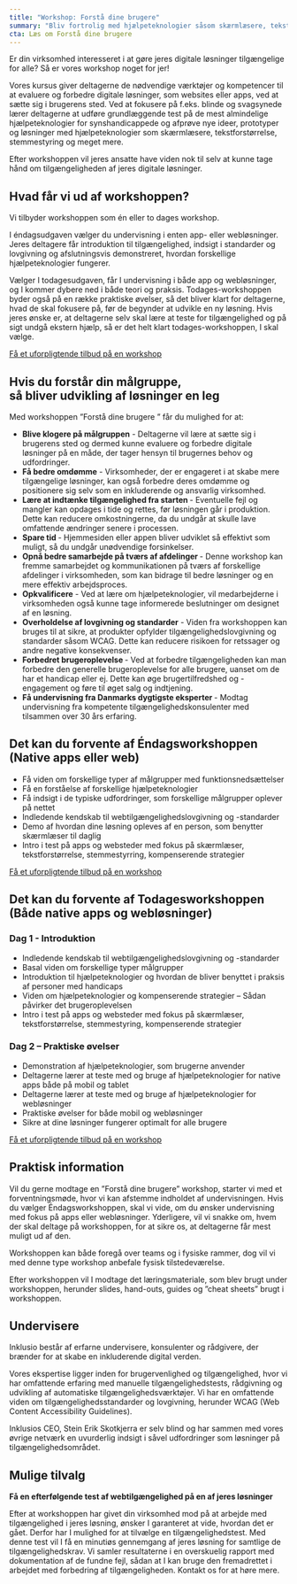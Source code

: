 ```yaml
---
title: "Workshop: Forstå dine brugere"
summary: "Bliv fortrolig med hjælpeteknologier såsom skærmlæsere, tekstforstørrelse, stemmestyring og tastaturnavigation, så du selv kan udføre grundlæggende test af løsninger på de mest almindelige hjælpeteknologier for handicappede."
cta: Læs om Forstå dine brugere
---
```


<p>Er din virksomhed interesseret i at gøre jeres digitale løsninger tilgængelige for alle? Så er vores workshop noget for jer! </p>
<p>Vores kursus giver deltagerne de nødvendige værktøjer og kompetencer til at evaluere og forbedre digitale løsninger, som websites eller apps, ved at sætte sig i brugerens sted. Ved at fokusere på f.eks. blinde og svagsynede lærer deltagerne at udføre grundlæggende test på de mest almindelige hjælpeteknologier for synshandicappede og afprøve nye ideer, prototyper og løsninger med hjælpeteknologier som skærmlæsere, tekstforstørrelse, stemmestyring og meget mere.</p>
<p>Efter workshoppen vil jeres ansatte have viden nok til selv at kunne tage hånd om tilgængeligheden af jeres digitale løsninger.</p>

## Hvad får vi ud af workshoppen? 

<p>Vi tilbyder workshoppen som én eller to dages workshop.</p> 
<p>I éndagsudgaven vælger du undervisning i enten app- eller webløsninger. Jeres deltagere får introduktion til tilgængelighed, indsigt i standarder og lovgivning og afslutningsvis demonstreret, hvordan forskellige hjælpeteknologier fungerer.</p>
<p>
Vælger I todagesudgaven, får I undervisning i både app og webløsninger, og I kommer dybere ned i både teori og praksis. Todages-workshoppen byder også på en række praktiske øvelser, så det bliver klart for deltagerne, hvad de skal fokusere på, før de begynder at udvikle en ny løsning. Hvis jeres ønske er, at deltagerne selv skal lære at teste for tilgængelighed og på sigt undgå ekstern hjælp, så er det helt klart todages-workshoppen, I skal vælge.</p>

<a href="#CTA" class="btn btn-primary">Få et uforpligtende tilbud på en workshop</a>

## Hvis du forstår din målgruppe, <br> så bliver udvikling af løsninger en leg 
<p>Med workshoppen ”Forstå dine brugere ” får du mulighed for at:</p>

* <b>Blive klogere på målgruppen</b> - Deltagerne vil lære at sætte sig i brugerens sted og dermed kunne evaluere og forbedre digitale løsninger på en måde, der tager hensyn til brugernes behov og udfordringer.
* <b>Få bedre omdømme</b> - Virksomheder, der er engageret i at skabe mere tilgængelige løsninger, kan også forbedre deres omdømme og positionere sig selv som en inkluderende og ansvarlig virksomhed.
* <b>Lære at indtænke tilgængelighed fra starten </b> - Eventuelle fejl og mangler kan opdages i tide og rettes, før løsningen går i produktion.  Dette kan reducere omkostningerne, da du undgår at skulle lave omfattende ændringer senere i processen.
* <b>Spare tid </b> - Hjemmesiden eller appen bliver udviklet så effektivt som muligt, så du undgår unødvendige forsinkelser.
* <b>Opnå bedre samarbejde på tværs af afdelinger </b> - Denne workshop kan fremme samarbejdet og kommunikationen på tværs af forskellige afdelinger i virksomheden, som kan bidrage til bedre løsninger og en mere effektiv arbejdsproces.
* <b>Opkvalificere</b> - Ved at lære om hjælpeteknologier, vil medarbejderne i virksomheden også kunne tage informerede beslutninger om designet af en løsning.
* <b>Overholdelse af lovgivning og standarder</b> - Viden fra workshoppen kan bruges til at sikre, at produkter opfylder tilgængelighedslovgivning og standarder såsom WCAG. Dette kan reducere risikoen for retssager og andre negative konsekvenser.
* <b>Forbedret brugeroplevelse </b> - Ved at forbedre tilgængeligheden kan man forbedre den generelle brugeroplevelse for alle brugere, uanset om de har et handicap eller ej. Dette kan øge brugertilfredshed og -engagement og føre til øget salg og indtjening.
* <b>Få undervisning fra Danmarks dygtigste eksperter </b> - Modtag undervisning fra kompetente tilgængelighedskonsulenter med tilsammen over 30 års erfaring.

## Det kan du forvente af Éndagsworkshoppen <br> (Native apps eller web) 
* Få viden om forskellige typer af målgrupper med funktionsnedsættelser
* Få en forståelse af forskellige hjælpeteknologier
* Få indsigt i de typiske udfordringer, som forskellige målgrupper oplever på nettet
* Indledende kendskab til webtilgængelighedslovgivning og -standarder
* Demo af hvordan dine løsning opleves af en person, som benytter skærmlæser til daglig
* Intro i test på apps og websteder med fokus på skærmlæser, tekstforstørrelse, stemmestyrring, kompenserende strategier

<a href="#CTA" class="btn btn-primary">Få et uforpligtende tilbud på en workshop</a>

## Det kan du forvente af Todagesworkshoppen <br>(Både native apps og webløsninger)
### Dag 1 - Introduktion
* Indledende kendskab til webtilgængelighedslovgivning og -standarder
* Basal viden om forskellige typer målgrupper 
* Introduktion til hjælpeteknologier og hvordan de bliver benyttet i praksis af personer med handicaps
* Viden om hjælpeteknologier og kompenserende strategier – Sådan påvirker det brugeroplevelsen
* Intro i test på apps og websteder med fokus på skærmlæser, tekstforstørrelse, stemmestyring, kompenserende strategier

### Dag 2 – Praktiske øvelser
* Demonstration af hjælpeteknologier, som brugerne anvender
* Deltagerne lærer at teste med og bruge af hjælpeteknologier for native apps både på mobil og tablet
* Deltagerne lærer at teste med og bruge af hjælpeteknologier for webløsninger
* Praktiske øvelser for både mobil og webløsninger
* Sikre at dine løsninger fungerer optimalt for alle brugere

<a href="#CTA" class="btn btn-primary">Få et uforpligtende tilbud på en workshop</a>

## Praktisk information
<p>Vil du gerne modtage en ”Forstå dine brugere” workshop, starter vi med et forventningsmøde, hvor vi kan afstemme indholdet af undervisningen. Hvis du vælger Éndagsworkshoppen, skal vi vide, om du ønsker undervisning med fokus på apps eller webløsninger. Yderligere, vil vi snakke om, hvem der skal deltage på workshoppen, for at sikre os, at deltagerne får mest muligt ud af den.</p>
<p>Workshoppen kan både foregå over teams og i fysiske rammer, dog vil vi med denne type workshop anbefale fysisk tilstedeværelse.</p>
<p>Efter workshoppen vil I modtage det læringsmateriale, som blev brugt under workshoppen, herunder slides, hand-outs, guides og ”cheat sheets” brugt i workshoppen.</p>

## Undervisere
<p>Inklusio består af erfarne undervisere, konsulenter og rådgivere, der brænder for at skabe en inkluderende digital verden.</p> 

<p>Vores ekspertise ligger inden for brugervenlighed og tilgængelighed, hvor vi har omfattende erfaring med manuelle tilgængelighedstests, rådgivning og udvikling af automatiske tilgængelighedsværktøjer. Vi har en omfattende viden om tilgængelighedsstandarder og lovgivning, herunder WCAG (Web Content Accessibility Guidelines). </p> 

<p>Inklusios CEO, Stein Erik Skotkjerra er selv blind og har sammen med vores øvrige netværk en uvurderlig indsigt i såvel udfordringer som løsninger på tilgængelighedsområdet.</p>

## Mulige tilvalg 
<p><b>Få en efterfølgende test af webtilgængelighed på en af jeres løsninger</b></p>
<p>Efter at workshoppen har givet din virksomhed mod på at arbejde med tilgængelighed i jeres løsning, ønsker I garanteret at vide, hvordan det er gået. Derfor har I mulighed for at tilvælge en tilgængelighedstest. Med denne test vil I få en minutiøs gennemgang af jeres løsning for samtlige de tilgængelighedskrav. Vi samler resultaterne i en overskuelig rapport med dokumentation af de fundne fejl, sådan at I kan bruge den fremadrettet i arbejdet med forbedring af tilgængeligheden. Kontakt os for at høre mere.</p>
